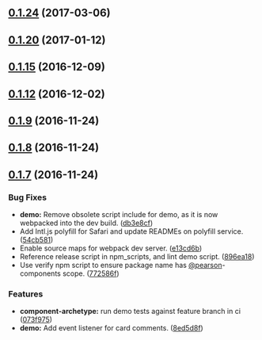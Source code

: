 <a name="0.1.24"></a>
## [0.1.24](https://github.com/Pearson-Higher-Ed/compare/v0.1.20...v0.1.24) (2017-03-06)



<a name="0.1.20"></a>
## [0.1.20](https://github.com/Pearson-Higher-Ed/compare/v0.1.15...v0.1.20) (2017-01-12)



<a name="0.1.15"></a>
## [0.1.15](https://github.com/Pearson-Higher-Ed/compare/v0.1.12...v0.1.15) (2016-12-09)



<a name="0.1.12"></a>
## [0.1.12](https://github.com/Pearson-Higher-Ed/compare/v0.1.9...v0.1.12) (2016-12-02)



<a name="0.1.9"></a>
## [0.1.9](https://github.com/Pearson-Higher-Ed/compare/v0.1.8...v0.1.9) (2016-11-24)



<a name="0.1.8"></a>
## [0.1.8](https://github.com/Pearson-Higher-Ed/compare/v0.1.7...v0.1.8) (2016-11-24)



<a name="0.1.7"></a>
## [0.1.7](https://github.com/Pearson-Higher-Ed/compare/896ea18...v0.1.7) (2016-11-24)


### Bug Fixes

* **demo:** Remove obsolete script include for demo, as it is now webpacked into the dev build. ([db3e8cf](https://github.com/Pearson-Higher-Ed/commit/db3e8cf))
* Add Intl.js polyfill for Safari and update READMEs on polyfill service. ([54cb581](https://github.com/Pearson-Higher-Ed/commit/54cb581))
* Enable source maps for webpack dev server. ([e13cd6b](https://github.com/Pearson-Higher-Ed/commit/e13cd6b))
* Reference release script in npm_scripts, and lint demo script. ([896ea18](https://github.com/Pearson-Higher-Ed/commit/896ea18))
* Use verify npm script to ensure package name has [@pearson](https://github.com/pearson)-components scope. ([772586f](https://github.com/Pearson-Higher-Ed/commit/772586f))


### Features

* **component-archetype:** run demo tests against feature branch in ci ([073f975](https://github.com/Pearson-Higher-Ed/commit/073f975))
* **demo:** Add event listener for card comments. ([8ed5d8f](https://github.com/Pearson-Higher-Ed/commit/8ed5d8f))




